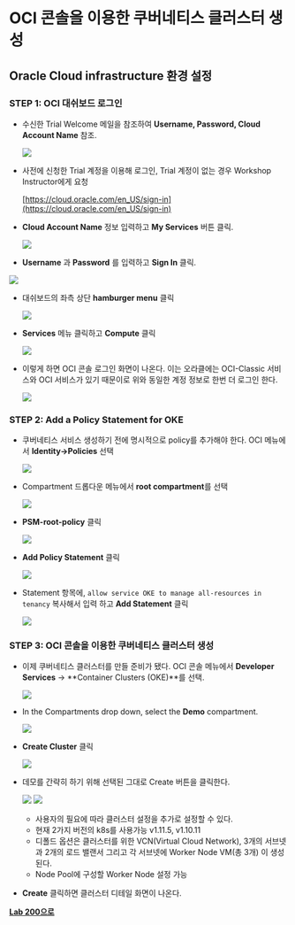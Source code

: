 # OCI 콘솔을 이용한 쿠버네티스 클러스터 생성

## Oracle Cloud infrastructure 환경 설정

### **STEP 1**: OCI 대쉬보드 로그인

- 수신한 Trial Welcome 메일을 참조하여 **Username, Password, Cloud Account Name** 참조.

  ![](images/200/0.1.png)

- 사전에 신청한 Trial 계정을 이용해 로그인, Trial 계정이 없는 경우 Workshop Instructor에게 요청

    [https://cloud.oracle.com/en_US/sign-in](https://cloud.oracle.com/en_US/sign-in)

- **Cloud Account Name** 정보 입력하고 **My Services** 버튼 클릭. 

  ![](images/200/1.png)

-  **Username** 과  **Password** 를 입력하고 **Sign In** 클릭. 

  ![](images/200/2.png)


- 대쉬보드의 좌측 상단 **hamburger menu** 클릭

  ![](images/200/3.png)

- **Services** 메뉴 클릭하고 **Compute** 클릭

  ![](images/200/4.png)

- 이렇게 하면 OCI 콘솔 로그인 화면이 나온다. 이는 오라클에는 OCI-Classic 서비스와 OCI 서비스가 있기 때문이로 위와 동일한 계정 정보로 한번 더 로그인 한다. 

  ![](images/200/5.png)

### **STEP 2**: Add a Policy Statement for OKE

  - 쿠버네티스 서비스 생성하기 전에 명시적으로 policy를 추가해야 한다. OCI 메뉴에서 **Identity->Policies** 선택

    ![](images/200/LabGuide200-13c980fa.png)

  - Compartment 드롭다운 메뉴에서 **root compartment**를 선택

    ![](images/200/LabGuide200-a321171a.png)

  -  **PSM-root-policy** 클릭
  
     ![](images/200/LabGuide200-e67b7705.png)

  - **Add Policy Statement** 클릭

    ![](images/200/LabGuide200-3d4a7471.png)

  - Statement 항목에, `allow service OKE to manage all-resources in tenancy` 복사해서 입력 하고 **Add Statement** 클릭

    ![](images/200/LabGuide200-bd5bcbd1.png)

### **STEP 3**: OCI 콘솔을 이용한 쿠버네티스 클러스터 생성

  - 이제 쿠버네티스 클러스터를 만들 준비가 됐다. OCI 콘솔 메뉴에서 **Developer Services** -> **Container Clusters (OKE)**를 선택.

    ![](images/200/LabGuide200-5c0a2b4c.png)

  - In the Compartments drop down, select the **Demo** compartment.

    ![](images/200/LabGuide200-4071818d.png)

  - **Create Cluster** 클릭

    ![](images/200/LabGuide200-2e2ab7ca.png)

  - 데모를 간략히 하기 위해 선택된 그대로 Create 버튼을 클릭한다. 

    ![](images/LabGuide200-6ff14524.png)
    ![](images/LabGuide200-11191333.png)

    - 사용자의 필요에 따라 클러스터 설정을 추가로 설정할 수 있다.
    - 현재 2가지 버전의 k8s를 사용가능 v1.11.5, v1.10.11
    - 디폴드 옵션은 클러스터를 위한 VCN(Virtual Cloud Network), 3개의 서브넷과 2개의 로드 밸랜서 그리고 각 서브넷에 Worker Node VM(총 3개) 이 생성된다. 
    - Node Pool에 구성할 Worker Node 설정 가능

  - **Create** 클릭하면 클러스터 디테일 화면이 나온다. 

**[Lab 200으로](LabGuide200.md)**

